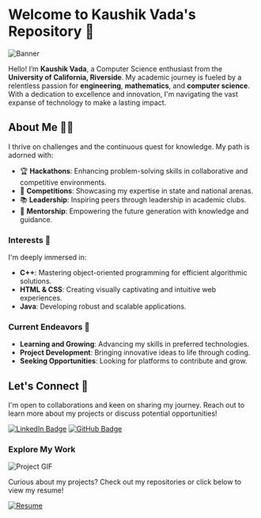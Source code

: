 # Welcome to Kaushik Vada's Repository 🌌

![Banner](URL_TO_YOUR_BANNER_IMAGE)

Hello! I’m **Kaushik Vada**, a Computer Science enthusiast from the **University of California, Riverside**. My academic journey is fueled by a relentless passion for **engineering**, **mathematics**, and **computer science**. With a dedication to excellence and innovation, I'm navigating the vast expanse of technology to make a lasting impact.

## About Me 👨‍💻

I thrive on challenges and the continuous quest for knowledge. My path is adorned with:

- 🏆 **Hackathons**: Enhancing problem-solving skills in collaborative and competitive environments.
- 🥇 **Competitions**: Showcasing my expertise in state and national arenas.
- 📚 **Leadership**: Inspiring peers through leadership in academic clubs.
- 🌱 **Mentorship**: Empowering the future generation with knowledge and guidance.

### Interests 🌟

I'm deeply immersed in:

- **C++**: Mastering object-oriented programming for efficient algorithmic solutions.
- **HTML & CSS**: Creating visually captivating and intuitive web experiences.
- **Java**: Developing robust and scalable applications.

### Current Endeavors 🚀

- **Learning and Growing**: Advancing my skills in preferred technologies.
- **Project Development**: Bringing innovative ideas to life through coding.
- **Seeking Opportunities**: Looking for platforms to contribute and grow.

## Let's Connect 📩

I'm open to collaborations and keen on sharing my journey. Reach out to learn more about my projects or discuss potential opportunities!

[![LinkedIn Badge](https://img.shields.io/badge/-LinkedIn-blue?style=flat-square&logo=LinkedIn&logoColor=white&link=YOUR_LINKEDIN_PROFILE)](YOUR_LINKEDIN_PROFILE)
[![GitHub Badge](https://img.shields.io/github/followers/yourusername?label=follow&style=social)](YOUR_GITHUB_PROFILE)

### Explore My Work

![Project GIF](URL_TO_PROJECT_GIF)

Curious about my projects? Check out my repositories or click below to view my resume!

[![Resume](https://img.shields.io/badge/View_Resume-URL_to_Resume-green?style=flat)](http://tinyurl.com/KaushikVadhaResume)
